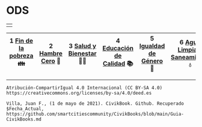# ODS



||
| ----- |
||

|**1** [Fin de la pobreza](ODS/1.md) 👪|**2** [Hambre Cero](ODS/2.md) 🍲|**3** [Salud y Bienestar](ODS/3.md) 🧑‍⚕️|**4** [Educación de  Calidad](ODS/4.md) 📚|**5** [Igualdad de Género](ODS/5.md) 👥|**6** [Agua Limpia y Saneamiento](ODS/6.md) 💧|**7** [Energía Asequible y No Contaminante](ODS/7.md) 🔆|**8** [Agua Limpia y Saneamiento](ODS/8.md) :chart_with_upwards_trend:|**9** [Agua Limpia y Saneamiento](ODS/9.md) :gear:|**10** [Agua Limpia y Saneamiento](ODS/10.md) :left_right_arrow:|**11** [Agua Limpia y Saneamiento](ODS/11.md) :cityscape:|**12** [Agua Limpia y Saneamiento](ODS/12.md) :infinity:|**13** [Agua Limpia y Saneamiento](ODS/13.md) :earth_americas:|**14** [Agua Limpia y Saneamiento](ODS/14.md) :fish:|**15** [Agua Limpia y Saneamiento](ODS/15.md) :deciduous_tree:|**16** [Agua Limpia y Saneamiento](ODS/16.md) :dove:|**17** [Agua Limpia y Saneamiento](ODS/17.md) :atom_symbol:|
|------------ | -------------|------------ |------------ | -------------|------------ |------------ | -------------|------------ |------------ | -------------|------------ |------------ | -------------|------------ |------------ | -------------|


---------
```Atribución-CompartirIgual 4.0 Internacional (CC BY-SA 4.0) https://creativecommons.org/licenses/by-sa/4.0/deed.es```

`Villa, Juan F., (1 de mayo de 2021). CivikBook. Github. Recuperado $Fecha_Actual, https://github.com/smartcitiescommunity/CivikBooks/blob/main/Guia-CivikBooks.md`
